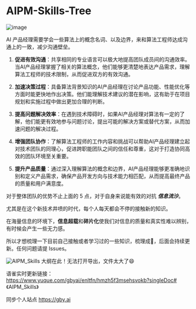 # AIPM-Skills-Tree

![image](https://github.com/hellloveyy/AIPM-Skills-Tree/assets/14924943/8b797a61-95e6-4b0d-adbc-06dc1ab0d497)

AI 产品经理需要学会一些算法上的概念名词、以及边界，来和算法工程师达成沟通上的一致，减少沟通壁垒。

1. **促进有效沟通**：共享相同的专业语言可以极大地提高团队成员间的沟通效率。当AI产品经理掌握了相关的算法概念，他们能够更清楚地表达产品需求，理解算法工程师的技术限制，从而促进双方的有效沟通。
    
2. **加速决策过程**：具备算法背景知识的AI产品经理在讨论产品功能、性能优化等方面时能更快地作出决策。他们能理解技术建议的潜在影响，这有助于在项目规划和实施过程中做出更加合理的判断。
    
3. **提高问题解决效率**：在遇到技术障碍时，如果AI产品经理对算法有一定的了解，他们能更有效地参与问题讨论，提出可能的解决方案或替代方案，从而加速问题的解决过程。
    
4. **增强团队协作**：了解算法工程师的工作内容和挑战可以帮助AI产品经理建立起对技术团队的同理心，促进跨职能团队之间的信任和尊重，这对于打造协同高效的团队环境至关重要。
    
5. **提升产品质量**：通过深入理解算法的概念和边界，AI产品经理能够更准确地识别和定义产品需求，确保产品开发方向与技术能力相匹配，从而提高最终产品的质量和用户满意度。

对于整体团队的优势不止上面的 5 点，对于自身来说能有效的对抗 ***信息流沙***。

尤其是在这个新技术井喷的时代，每个人每天都会不停的接触新的知识。

在海量信息的环境下，**信息超载**和**碎片化**使我们对信息的质量和真实性难以辨别，有时候会产生一些无力感。

所以才想梳理一下目前自己接触或者学习过的一些知识，梳理成🌲，后面会持续更新。任何问题请提 Issues。

![AIPM_Skills](https://github.com/hellloveyy/AIPM-Skills-Tree/assets/14924943/6cc0a132-e040-4c62-8144-232e2a032eed)
大纲在此！无法打开导出，文件太大了😄

语雀实时更新链接：https://www.yuque.com/gbyai/enltfn/hmzh5f3msehsvokb?singleDoc# 《AIPM_Skills》

同步个人站点 https://gby.ai
